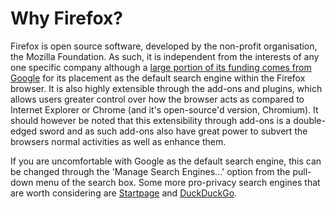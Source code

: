 Why Firefox?
============

Firefox is open source software, developed by the non-profit organisation, the Mozilla Foundation. As such, it is independent from the interests of any one specific company although a [large portion of its funding comes from Google](https://en.wikipedia.org/wiki/Mozilla_Foundation#Financing) for its placement as the default search engine within the Firefox browser. It is also highly extensible through the add-ons and plugins, which allows users greater control over how the browser acts as compared to Internet Explorer or Chrome (and it's open-source'd version, Chromium). It should however be noted that this extensibility through add-ons is a double-edged sword and as such add-ons also have great power to subvert the browsers normal activities as well as enhance them.

If you are uncomfortable with Google as the default search engine, this can be changed through the 'Manage Search Engines...' option from the pull-down menu of the search box. Some more pro-privacy search engines that are worth considering are [Startpage](https://www.startpage.com/) and [DuckDuckGo](https://duckduckgo.com/).

